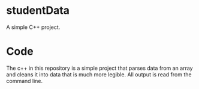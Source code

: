 # studentData
A simple C++ project.

# Code
The c++ in this repository is a simple project that parses data from an array and cleans it into data that is much more legible. All output is read from the command line.
